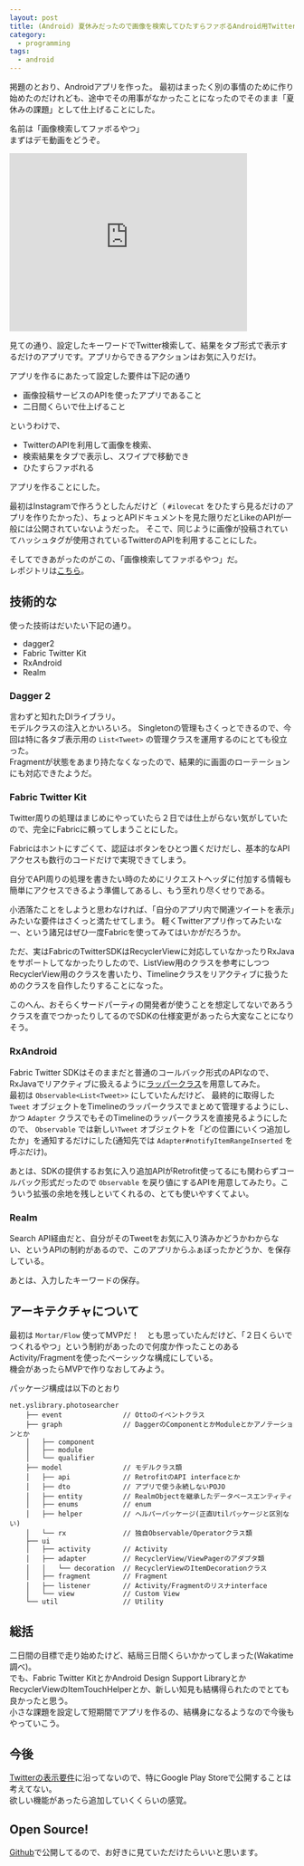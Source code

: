 ```yaml
---
layout: post
title: (Android) 夏休みだったので画像を検索してひたすらファボるAndroid用Twitterアプリつくった
category:
  - programming
tags:
  - android
---
```

 
掲題のとおり、Androidアプリを作った。
最初はまったく別の事情のために作り始めたのだけれども、途中でその用事がなかったことになったのでそのまま「夏休みの課題」として仕上げることにした。

名前は「画像検索してファボるやつ」  
まずはデモ動画をどうぞ。

<iframe width="420" height="315" src="https://www.youtube.com/embed/vAbFlXz8vQQ" frameborder="0" allowfullscreen></iframe>


見ての通り、設定したキーワードでTwitter検索して、結果をタブ形式で表示するだけのアプリです。アプリからできるアクションはお気に入りだけ。

アプリを作るにあたって設定した要件は下記の通り

- 画像投稿サービスのAPIを使ったアプリであること
- 二日間くらいで仕上げること


というわけで、

- TwitterのAPIを利用して画像を検索、
- 検索結果をタブで表示し、スワイプで移動でき
- ひたすらファボれる

アプリを作ることにした。

最初はInstagramで作ろうとしたんだけど（ `#ilovecat` をひたすら見るだけのアプリを作りたかった）、ちょっとAPIドキュメントを見た限りだとLikeのAPIが一般には公開されていないようだった。
そこで、同じように画像が投稿されていてハッシュタグが使用されているTwitterのAPIを利用することにした。

そしてできあがったのがこの、「画像検索してファボるやつ」だ。  
レポジトリは[こちら](https://github.com/yshrsmz/photosearcher)。

## 技術的な

使った技術はだいたい下記の通り。

- dagger2
- Fabric Twitter Kit
- RxAndroid
- Realm

### Dagger 2

言わずと知れたDIライブラリ。  
モデルクラスの注入とかいろいろ。
Singletonの管理もさくっとできるので、今回は特に各タブ表示用の `List<Tweet>` の管理クラスを運用するのにとても役立った。  
Fragmentが状態をあまり持たなくなったので、結果的に画面のローテーションにも対応できたようだ。


### Fabric Twitter Kit

Twitter周りの処理はまじめにやっていたら２日では仕上がらない気がしていたので、完全にFabricに頼ってしまうことにした。

Fabricはホントにすごくて、認証はボタンをひとつ置くだけだし、基本的なAPIアクセスも数行のコードだけで実現できてしまう。

自分でAPI周りの処理を書きたい時のためにリクエストヘッダに付加する情報も簡単にアクセスできるよう準備してあるし、もう至れり尽くせりである。

小洒落たことをしようと思わなければ、「自分のアプリ内で関連ツイートを表示」みたいな要件はさくっと満たせてしまう。
軽くTwitterアプリ作ってみたいなー、という諸兄はぜひ一度Fabricを使ってみてはいかがだろうか。

ただ、実はFabricのTwitterSDKはRecyclerViewに対応していなかったりRxJavaをサポートしてなかったりしたので、ListView用のクラスを参考にしつつRecyclerView用のクラスを書いたり、Timelineクラスをリアクティブに扱うためのクラスを自作したりすることになった。

このへん、おそらくサードパーティの開発者が使うことを想定してないであろうクラスを直でつかったりしてるのでSDKの仕様変更があったら大変なことになりそう。



### RxAndroid

Fabric Twitter SDKはそのままだと普通のコールバック形式のAPIなので、RxJavaでリアクティブに扱えるように[ラッパークラス](https://github.com/yshrsmz/photosearcher/blob/master/app/src/main/java/net/yslibrary/photosearcher/model/rx/TimelineObservable.java)を用意してみた。  
最初は `Observable<List<Tweet>>` にしていたんだけど、 最終的に取得した `Tweet` オブジェクトをTimelineのラッパークラスでまとめて管理するようにし、かつ `Adapter` クラスでもそのTimelineのラッパークラスを直接見るようにしたので、 `Observable` では新しい`Tweet` オブジェクトを「どの位置にいくつ追加したか」を通知するだけにした(通知先では `Adapter#notifyItemRangeInserted` を呼ぶだけ)。

あとは、SDKの提供するお気に入り追加APIがRetrofit使ってるにも関わらずコールバック形式だったので `Observable` を戻り値にするAPIを用意してみたり。こういう拡張の余地を残しといてくれるの、とても使いやすくてよい。


### Realm

Search API経由だと、自分がそのTweetをお気に入り済みかどうかわからない、というAPIの制約があるので、このアプリからふぁぼったかどうか、を保存している。

あとは、入力したキーワードの保存。



## アーキテクチャについて

最初は `Mortar/Flow` 使ってMVPだ！　とも思っていたんだけど、「２日くらいでつくれるやつ」という制約があったので何度か作ったことのあるActivity/Fragmentを使ったベーシックな構成にしている。  
機会があったらMVPで作りなおしてみよう。

パッケージ構成は以下のとおり

```
net.yslibrary.photosearcher
    ├── event               // Ottoのイベントクラス
    ├── graph               // DaggerのComponentとかModuleとかアノテーションとか
    │   ├── component
    │   ├── module
    │   └── qualifier
    ├── model               // モデルクラス類
    │   ├── api             // RetrofitのAPI interfaceとか
    │   ├── dto             // アプリで使う永続しないPOJO
    │   ├── entity          // RealmObjectを継承したデータベースエンティティ
    │   ├── enums           // enum
    │   ├── helper          // ヘルパーパッケージ(正直Utilパッケージと区別ない)
    │   └── rx              // 独自Observable/Operatorクラス類
    ├── ui
    │   ├── activity        // Activity
    │   ├── adapter         // RecyclerView/ViewPagerのアダプタ類
    │   │   └── decoration  // RecyclerViewのItemDecorationクラス
    │   ├── fragment        // Fragment
    │   ├── listener        // Activity/Fragmentのリスナinterface
    │   └── view            // Custom View
    └── util                // Utility
```

## 総括

二日間の目標で走り始めたけど、結局三日間くらいかかってしまった(Wakatime調べ)。  
でも、Fabric Twitter KitとかAndroid Design Support LibraryとかRecyclerViewのItemTouchHelperとか、新しい知見も結構得られたのでとても良かったと思う。  
小さな課題を設定して短期間でアプリを作るの、結構身になるようなので今後もやっていこう。

## 今後

[Twitterの表示要件](https://about.twitter.com/ja/company/display-requirements)に沿ってないので、特にGoogle Play Storeで公開することは考えてない。  
欲しい機能があったら追加していくくらいの感覚。

## Open Source!
[Github](https://github.com/yshrsmz/photosearcher)で公開してるので、お好きに見ていただけたらいいと思います。

